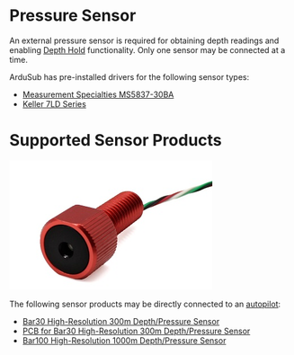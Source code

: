 # Pressure Sensor

An external pressure sensor is required for obtaining depth readings and enabling [Depth Hold](/operators-manual/flight-modes.md#depth-hold) functionality. Only one sensor may be connected at a time.

ArduSub has pre-installed drivers for the following sensor types:

* [Measurement Specialties MS5837-30BA](https://www.te.com/commerce/DocumentDelivery/DDEController?Action=showdoc&DocId=Data+Sheet%7FMS5837-30BA%7FB1%7Fpdf%7FEnglish%7FENG_DS_MS5837-30BA_B1.pdf%7FCAT-BLPS0017)
* [Keller 7LD Series](https://download.keller-druck.com/api/download/2LfcGMzMbeHdjFbyUd5DWA/en/latest)

# Supported Sensor Products

<img src="/images/hardware/bar30.jpg" class="img-responsive img-center" style="max-height:600px;">

The following sensor products may be directly connected to an [autopilot](/introduction/hardware-options/required-hardware/autopilot.md):
* [Bar30 High-Resolution 300m Depth/Pressure Sensor](https://bluerobotics.com/store/sensors-sonars-cameras/sensors/bar30-sensor-r1/)
* [PCB for Bar30 High-Resolution 300m Depth/Pressure Sensor](https://bluerobotics.com/store/sensors-sonars-cameras/sensors/bar30-sensor-pcb-r1/)
* [Bar100 High-Resolution 1000m Depth/Pressure Sensor](https://bluerobotics.com/store/sensors-sonars-cameras/sensors/bar100-sensor-r2-rp/)
